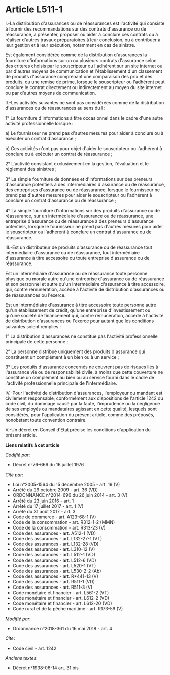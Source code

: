 # Article L511-1

I.-La distribution d'assurances ou de réassurances est l'activité qui consiste à fournir des recommandations sur des contrats
d'assurance ou de réassurance, à présenter, proposer ou aider à conclure ces contrats ou à réaliser d'autres travaux
préparatoires à leur conclusion, ou à contribuer à leur gestion et à leur exécution, notamment en cas de sinistre.

Est également considérée comme de la distribution d'assurances la fourniture d'informations sur un ou plusieurs contrats
d'assurance selon des critères choisis par le souscripteur ou l'adhérent sur un site internet ou par d'autres moyens de
communication et l'établissement d'un classement de produits d'assurance comprenant une comparaison des prix et des produits,
ou une remise de prime, lorsque le souscripteur ou l'adhérent peut conclure le contrat directement ou indirectement au moyen
du site internet ou par d'autres moyens de communication.

II.-Les activités suivantes ne sont pas considérées comme de la distribution d'assurances ou de réassurances au sens du I :

1° La fourniture d'informations à titre occasionnel dans le cadre d'une autre activité professionnelle lorsque :

a) Le fournisseur ne prend pas d'autres mesures pour aider à conclure ou à exécuter un contrat d'assurance ;

b) Ces activités n'ont pas pour objet d'aider le souscripteur ou l'adhérent à conclure ou à exécuter un contrat de
réassurance ;

2° L'activité consistant exclusivement en la gestion, l'évaluation et le règlement des sinistres ;

3° La simple fourniture de données et d'informations sur des preneurs d'assurance potentiels à des intermédiaires d'assurance
ou de réassurance, des entreprises d'assurance ou de réassurance, lorsque le fournisseur ne prend pas d'autres mesures pour
aider le souscripteur ou l'adhérent à conclure un contrat d'assurance ou de réassurance ;

4° La simple fourniture d'informations sur des produits d'assurance ou de réassurance, sur un intermédiaire d'assurance ou de
réassurance, une entreprise d'assurance ou de réassurance à des preneurs d'assurance potentiels, lorsque le fournisseur ne
prend pas d'autres mesures pour aider le souscripteur ou l'adhérent à conclure un contrat d'assurance ou de réassurance.

III.-Est un distributeur de produits d'assurance ou de réassurance tout intermédiaire d'assurance ou de réassurance, tout
intermédiaire d'assurance à titre accessoire ou toute entreprise d'assurance ou de réassurance.

Est un intermédiaire d'assurance ou de réassurance toute personne physique ou morale autre qu'une entreprise d'assurance ou
de réassurance et son personnel et autre qu'un intermédiaire d'assurance à titre accessoire, qui, contre rémunération, accède
à l'activité de distribution d'assurances ou de réassurances ou l'exerce.

Est un intermédiaire d'assurance à titre accessoire toute personne autre qu'un établissement de crédit, qu'une entreprise
d'investissement ou qu'une société de financement qui, contre rémunération, accède à l'activité de distribution d'assurances
ou l'exerce pour autant que les conditions suivantes soient remplies :

1° La distribution d'assurances ne constitue pas l'activité professionnelle principale de cette personne ;

2° La personne distribue uniquement des produits d'assurance qui constituent un complément à un bien ou à un service ;

3° Les produits d'assurance concernés ne couvrent pas de risques liés à l'assurance vie ou de responsabilité civile, à moins
que cette couverture ne constitue un complément au bien ou au service fourni dans le cadre de l'activité professionnelle
principale de l'intermédiaire.

IV.-Pour l'activité de distribution d'assurances, l'employeur ou mandant est civilement responsable, conformément aux
dispositions de l'article 1242 du code civil, du dommage causé par la faute, l'imprudence ou la négligence de ses employés ou
mandataires agissant en cette qualité, lesquels sont considérés, pour l'application du présent article, comme des préposés,
nonobstant toute convention contraire.

V.-Un décret en Conseil d'Etat précise les conditions d'application du présent article.

**Liens relatifs à cet article**

_Codifié par_:

  - Décret n°76-666 du 16 juillet 1976

_Cité par_:

  - Loi n°2005-1564 du 15 décembre 2005 - art. 19 (V)
  - Arrêté du 29 octobre 2009 - art. 36 (VD)
  - ORDONNANCE n°2014-696 du 26 juin 2014 - art. 3 (V)
  - Arrêté du 23 juin 2016 - art. 1
  - Arrêté du 17 juillet 2017 - art. 1 (V)
  - Arrêté du 31 août 2017 - art. 3
  - Code de commerce - art. A123-68-1 (V)
  - Code de la consommation - art. R312-1-2 (MMN)
  - Code de la consommation - art. R313-23 (V)
  - Code des assurances - art. A512-1 (VD)
  - Code des assurances - art. L132-27-1 (VT)
  - Code des assurances - art. L132-28 (VD)
  - Code des assurances - art. L310-12 (V)
  - Code des assurances - art. L512-1 (VD)
  - Code des assurances - art. L512-6 (VD)
  - Code des assurances - art. L520-1 (VT)
  - Code des assurances - art. L530-2-2 (Ab)
  - Code des assurances - art. R*441-13 (V)
  - Code des assurances - art. R511-1 (VD)
  - Code des assurances - art. R511-3 (V)
  - Code monétaire et financier - art. L561-2 (VT)
  - Code monétaire et financier - art. L612-2 (VD)
  - Code monétaire et financier - art. L612-20 (VD)
  - Code rural et de la pêche maritime - art. R173-59 (V)

_Modifié par_:

  - Ordonnance n°2018-361 du 16 mai 2018 - art. 4

_Cite_:

  - Code civil - art. 1242

_Anciens textes_:

  - Décret n°1938-06-14 art. 31 bis
